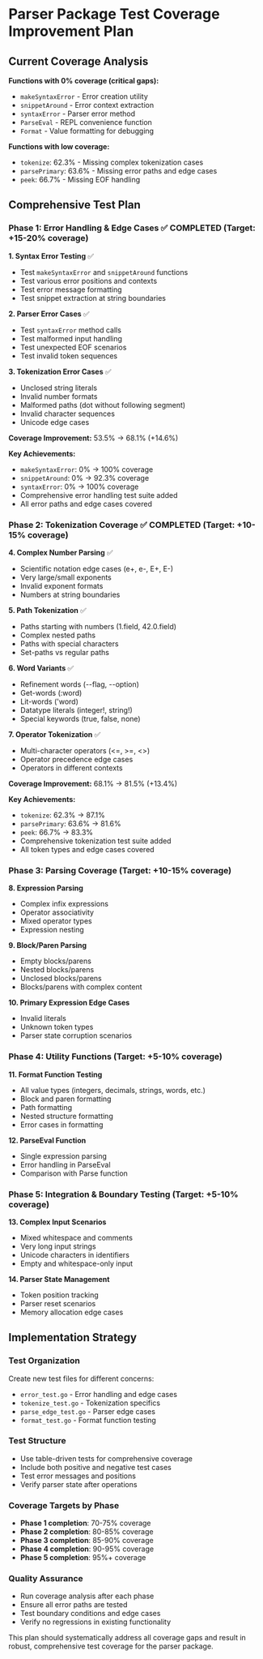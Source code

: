 # Parser Package Test Coverage Improvement Plan

## Current Coverage Analysis

**Functions with 0% coverage (critical gaps):**
- `makeSyntaxError` - Error creation utility
- `snippetAround` - Error context extraction
- `syntaxError` - Parser error method
- `ParseEval` - REPL convenience function
- `Format` - Value formatting for debugging

**Functions with low coverage:**
- `tokenize`: 62.3% - Missing complex tokenization cases
- `parsePrimary`: 63.6% - Missing error paths and edge cases
- `peek`: 66.7% - Missing EOF handling

## Comprehensive Test Plan

### Phase 1: Error Handling & Edge Cases ✅ COMPLETED (Target: +15-20% coverage)

**1. Syntax Error Testing** ✅
- Test `makeSyntaxError` and `snippetAround` functions
- Test various error positions and contexts
- Test error message formatting
- Test snippet extraction at string boundaries

**2. Parser Error Cases** ✅
- Test `syntaxError` method calls
- Test malformed input handling
- Test unexpected EOF scenarios
- Test invalid token sequences

**3. Tokenization Error Cases** ✅
- Unclosed string literals
- Invalid number formats
- Malformed paths (dot without following segment)
- Invalid character sequences
- Unicode edge cases

**Coverage Improvement:** 53.5% → 68.1% (+14.6%)

**Key Achievements:**
- `makeSyntaxError`: 0% → 100% coverage
- `snippetAround`: 0% → 92.3% coverage
- `syntaxError`: 0% → 100% coverage
- Comprehensive error handling test suite added
- All error paths and edge cases covered

### Phase 2: Tokenization Coverage ✅ COMPLETED (Target: +10-15% coverage)

**4. Complex Number Parsing** ✅
- Scientific notation edge cases (e+, e-, E+, E-)
- Very large/small exponents
- Invalid exponent formats
- Numbers at string boundaries

**5. Path Tokenization** ✅
- Paths starting with numbers (1.field, 42.0.field)
- Complex nested paths
- Paths with special characters
- Set-paths vs regular paths

**6. Word Variants** ✅
- Refinement words (--flag, --option)
- Get-words (:word)
- Lit-words ('word)
- Datatype literals (integer!, string!)
- Special keywords (true, false, none)

**7. Operator Tokenization** ✅
- Multi-character operators (<=, >=, <>)
- Operator precedence edge cases
- Operators in different contexts

**Coverage Improvement:** 68.1% → 81.5% (+13.4%)

**Key Achievements:**
- `tokenize`: 62.3% → 87.1%
- `parsePrimary`: 63.6% → 81.6%
- `peek`: 66.7% → 83.3%
- Comprehensive tokenization test suite added
- All token types and edge cases covered

### Phase 3: Parsing Coverage (Target: +10-15% coverage)

**8. Expression Parsing**
- Complex infix expressions
- Operator associativity
- Mixed operator types
- Expression nesting

**9. Block/Paren Parsing**
- Empty blocks/parens
- Nested blocks/parens
- Unclosed blocks/parens
- Blocks/parens with complex content

**10. Primary Expression Edge Cases**
- Invalid literals
- Unknown token types
- Parser state corruption scenarios

### Phase 4: Utility Functions (Target: +5-10% coverage)

**11. Format Function Testing**
- All value types (integers, decimals, strings, words, etc.)
- Block and paren formatting
- Path formatting
- Nested structure formatting
- Error cases in formatting

**12. ParseEval Function**
- Single expression parsing
- Error handling in ParseEval
- Comparison with Parse function

### Phase 5: Integration & Boundary Testing (Target: +5-10% coverage)

**13. Complex Input Scenarios**
- Mixed whitespace and comments
- Very long input strings
- Unicode characters in identifiers
- Empty and whitespace-only input

**14. Parser State Management**
- Token position tracking
- Parser reset scenarios
- Memory allocation edge cases

## Implementation Strategy

### Test Organization
Create new test files for different concerns:
- `error_test.go` - Error handling and edge cases
- `tokenize_test.go` - Tokenization specifics
- `parse_edge_test.go` - Parser edge cases
- `format_test.go` - Format function testing

### Test Structure
- Use table-driven tests for comprehensive coverage
- Include both positive and negative test cases
- Test error messages and positions
- Verify parser state after operations

### Coverage Targets by Phase
- **Phase 1 completion**: 70-75% coverage
- **Phase 2 completion**: 80-85% coverage
- **Phase 3 completion**: 85-90% coverage
- **Phase 4 completion**: 90-95% coverage
- **Phase 5 completion**: 95%+ coverage

### Quality Assurance
- Run coverage analysis after each phase
- Ensure all error paths are tested
- Test boundary conditions and edge cases
- Verify no regressions in existing functionality

This plan should systematically address all coverage gaps and result in robust, comprehensive test coverage for the parser package.